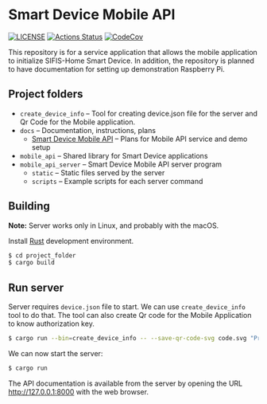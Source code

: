 # Smart Device Mobile API

[![LICENSE][license badge]][license] [![Actions Status][actions badge]][actions] [![CodeCov][codecov badge]][codecov]

This repository is for a service application that allows the mobile application to initialize SIFIS-Home Smart Device. In addition, the repository is planned to have documentation for setting up demonstration Raspberry Pi.

## Project folders

* `create_device_info` – Tool for creating device.json file for the server and Qr Code for the Mobile application.
* `docs` – Documentation, instructions, plans
  * [Smart Device Mobile API](docs/Smart%20Device%20Mobile%20API.md) – Plans for Mobile API service and demo setup
* `mobile_api` – Shared library for Smart Device applications
* `mobile_api_server` – Smart Device Mobile API server program
  * `static` – Static files served by the server
  * `scripts` – Example scripts for each server command

## Building

**Note:** Server works only in Linux, and probably with the macOS.

Install [Rust](https://www.rust-lang.org/tools/install) development environment.

```bash
$ cd project_folder
$ cargo build
```

## Run server

Server requires `device.json` file to start. We can use `create_device_info` tool to do that. The tool can also create Qr code for the Mobile Application to know authorization key.

```bash
$ cargo run --bin=create_device_info -- --save-qr-code-svg code.svg "Product name"
```

We can now start the server:

```bash
$ cargo run
```

The API documentation is available from the server by opening the URL http://127.0.0.1:8000 with the web browser.

<!-- Links -->

[actions]: https://github.com/sifis-home/wp6_mobile_application_api/actions
[codecov]: https://codecov.io/gh/sifis-home/wp6_mobile_application_api
[license]: LICENSE

<!-- Badges -->

[actions badge]: https://github.com/sifis-home/wp6_mobile_application_api/workflows/mobile_api-ubuntu/badge.svg
[codecov badge]: https://codecov.io/gh/sifis-home/wp6_mobile_application_api/branch/master/graph/badge.svg
[license badge]: https://img.shields.io/badge/license-MIT-blue.svg
